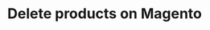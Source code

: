 ---
title: "Delete products on Magento"
name: "channelmeta_magento2"
key: "delete_products"
description: "If set to true, products will be deleted when required"
user_friendly_description: "Have the ability to deleted the products on Magento that Stock2Shop originally created."
default: "false"
values: []
tags: [channelmeta,magento2,magento-2]
type: "meta"
process: "products"
headless: true
---